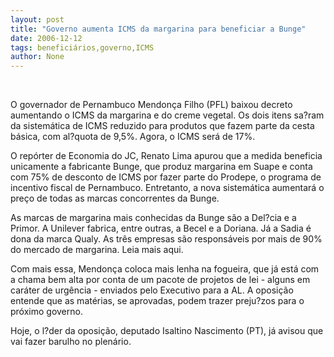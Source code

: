```yaml
---
layout: post
title: "Governo aumenta ICMS da margarina para beneficiar a Bunge"
date: 2006-12-12
tags: beneficiários,governo,ICMS
author: None
---
```

&nbsp;

O governador de Pernambuco Mendon&ccedil;a Filho (PFL) baixou decreto aumentando o ICMS da margarina e do creme vegetal. Os dois itens sa?ram da sistem&aacute;tica de ICMS reduzido para produtos que fazem parte da cesta b&aacute;sica, com al?quota de 9,5%. Agora, o ICMS ser&aacute; de 17%.

O rep&oacute;rter de Economia do JC, Renato Lima apurou que a medida beneficia unicamente a fabricante Bunge, que produz margarina em Suape e conta com 75% de desconto de ICMS por fazer parte do Prodepe, o programa de incentivo fiscal de Pernambuco. Entretanto, a nova sistem&aacute;tica aumentar&aacute; o pre&ccedil;o de todas as marcas concorrentes da Bunge. 

As marcas de margarina mais conhecidas da Bunge s&atilde;o a Del?cia e a Primor. A Unilever fabrica, entre outras, a Becel e a Doriana. J&aacute; a Sadia &eacute; dona da marca Qualy. As tr&ecirc;s empresas s&atilde;o respons&aacute;veis por mais de 90% do mercado de margarina. Leia mais aqui. 

Com mais essa, Mendon&ccedil;a coloca mais lenha na fogueira, que j&aacute; est&aacute; com a chama bem alta por conta de um pacote de projetos de lei - alguns em car&aacute;ter de urg&ecirc;ncia - enviados pelo Executivo para a AL. A oposi&ccedil;&atilde;o entende que as mat&eacute;rias, se aprovadas, podem trazer preju?zos para o pr&oacute;ximo governo. 

Hoje, o l?der da oposi&ccedil;&atilde;o, deputado Isaltino Nascimento (PT), j&aacute; avisou que vai fazer barulho no plen&aacute;rio.